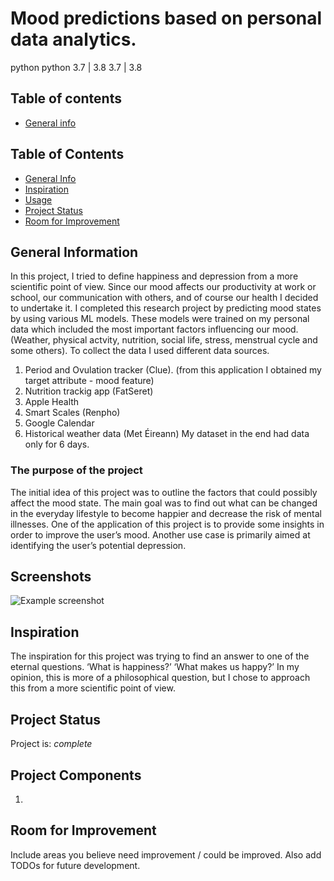 # Mood predictions based on personal data analytics.


python
python
3.7 | 3.8
3.7 | 3.8

## Table of contents
* [General info](#general-info)
## Table of Contents
* [General Info](#general-information)
* [Inspiration](#inspiration)
* [Usage](#usage)
* [Project Status](#project-status)
* [Room for Improvement](#room-for-improvement)

<!-- * [License](#license) -->


## General Information
In this project, I tried to define happiness and depression from a more scientific point of view. 
Since our mood affects our productivity at work or school, our communication with others, and of course our health I decided to undertake it.
I completed this research project by predicting mood states by using various ML models. These models were trained on my personal data which included the most important factors influencing our mood. (Weather, physical actvity, nutrition, social life, stress, menstrual cycle and some others). 
To collect the data I used different data sources.
1. Period and Ovulation tracker (Clue). (from this application I obtained my target attribute - mood feature)
2. Nutrition trackig app (FatSeret)
3. Apple Health
4. Smart Scales (Renpho)
5. Google Calendar
6. Historical weather data (Met Éireann)
My dataset in the end had data only for 6 days.

### The purpose of the project
The initial idea of this project was to outline the factors that could possibly affect the mood state. The main goal was to find out what can be changed in the everyday lifestyle to become happier and decrease the risk of mental illnesses.
One of the application of this project is to provide some insights in order to improve the user’s mood.
Another use case is primarily aimed at identifying the user’s potential depression.


## Screenshots
![Example screenshot](./img/screenshot.png)
<!-- If you have screenshots you'd like to share, include them here. -->

## Inspiration
The inspiration for this project was trying to find an answer to one of the eternal questions. ‘What is happiness?’ ‘What makes us happy?’ In my opinion, this is more of a philosophical question, but I chose to approach this from a more scientific point of view.

## Project Status
Project is: _complete_

## Project Components 
1. 

## Room for Improvement
Include areas you believe need improvement / could be improved. Also add TODOs for future development.




	
